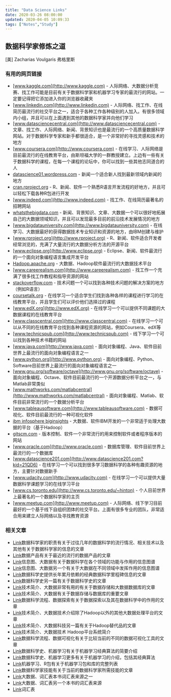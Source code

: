 ```yaml
---
title: "Data Science Links"
date: 2020-03-26 08:00:00
updated: 2020-04-05 10:09:33
tags: ["Notes","Study"]
---
```


## 数据科学家修炼之道

[美] Zacharias Voulgaris 弗格里斯

### 有用的网页链接

- [www.kaggle.com](http://www.kaggle.com) - 人际网络、大数据分析竞赛、找工作可能是目前有关于数据科学家和机器学习专家的最流行的网站。一定要记得把它添加进入你的浏览器收藏夹
- [www.linkedin.com](http://www.linkedin.com) - 人际网络、找工作、在线简历最流行的社交平台之一，适合于各种工作各种级别的人加入。有很多领域内小组，并且可以在上面遇到其他的数据科学家并向他们学习
- [www.datasciencecentral.com](http://www.datasciencecentral.com) - 文章、找工作、人际网络、新闻、背景知识也是最流行的一个高质量数据科学网站。对于数据科学专家和新手都很适合，是一个非常好的寻找灵感和技术的地方
- [www.coursera.com](http://www.coursera.com) - 在线学习、人际网络是目前最流行的在线教育平台，由斯坦福大学的一群教授建立。上边有一些有关于数据科学的课程，在每一个课程的论坛中，你可以找到一些其他志同道合的人
- [datascience01.wordpress.com](http://datascience01.wordpress.com) - 新闻一个适合新人找到最新领域内新闻的地方
- [cran.rproject.org](http://cran.rproject.org) - R、新闻、软件一个熟悉R语言开发流程的好地方，并且可以轻松下载各种R包进行开发
- [www.indeed.com](http://www.indeed.com) - 找工作、在线简历最著名的招聘网站
- [whatsthebigdata.com](http://whatsthebigdata.com) - 新闻、背景知识、文章、大数据一个可以很好地拓展自己的大数据领域知识，并且可以发现最多目前的前沿技术发展情况的地方
- [www.bigdatauniversity.com](http://www.bigdatauniversity.com) - 在线学习、大数据最好的获得数据技术专业知识和资源的地方，由IBM创建与维护
- [www.rproject.org](http://www.rproject.org) - R、新闻、软件适合开发者经常浏览的，充满了大量流行的大数据分析方法的开源平台
- [www.eclipse.org](http://www.eclipse.org) - Eclipse、新闻、软件最流行的一个面向对象编程语言集成开发平台
- [Hadoop.apache.org](http://Hadoop.apache.org) - 大数据、Hadoop软件最流行的大数据技术平台
- [www.careerealism.com](http://www.careerealism.com) - 找工作一个充满了很多找工作教程和指导资源的网站
- [stackoverflow.com](http://stackoverflow.com) - 技术问题一个可以找到各种技术问题的解决方案的地方（例如R语言）
- [coursetalk.org](http://coursetalk.org) - 在线学习一个适合学生们找到各种各样的课程进行学习的在线教育平台，并且学生们可以评价他们选择过的课程
- [www.edX.org](http://www.edX.org) - 在线学习一个可以提供不同课题的大数据课程的在线教育平台
- [www.classcentral.com](http://www.classcentral.com) - 在线学习一个可以从不同的在线教育平台找到各种课程资源的网站，例如Coursera、edX等
- [www.technicspub.com](http://www.technicspub.com) - 线下学习一个可以找到各种技术书籍的网站
- [www.java.com](http://www.java.com) - 面向对象编程、Java、软件目前世界上最流行的面向对象编程语言之一
- [www.python.org](http://www.python.org) - 面向对象编程、Python、Software目前世界上最流行的面向对象编程语言之一
- [www.gnu.org/software/octave](http://www.gnu.org/software/octave) - 面向对象编程、Octave、软件目前最流行的一个开源数据分析平台之一，与Matlab非常类似
- [www.mathworks.com/matlabcentral](http://www.mathworks.com/matlabcentral) - 面向对象编程、Matlab、软件目前非常流行的一个数据分析平台
- [www.tableausoftware.com](http://www.tableausoftware.com) - 数据可视化、软件目前最流行的一种可视化软件
- [ibm infosphere biginsights](http://www.1.ibm.com/software/data/infosphere/biginsights) - 大数据、软件IBM开发的一个非常适于处理大数据的平台（基于Hadoop）
- [gitscm.com](http://gitscm.com) - 版本控制、软件一个非常流行的用来控制软件或者程序版本的网站
- [www.oracle.com](http://www.oracle.com) - 数据库管理、软件目前世界上最流行的一个数据库
- [www.datascience201.com](http://www.datascience201.com?kid=21QD6) - 在线学习一个可以找到很多学习数据科学的各种有趣资源的地方，主要针对数据新手
- [www.udacity.com](http://www.udacity.com) - 在线学习一个可以提供大量数据科学课题学习的在线学习平台
- [www.cs.toronto.edu](http://www.cs.toronto.edu/~hinton) - 个人目前世界上最著名的一个数据科学家的主页
- [www.meetup.com](http://www.meetup.com) - 人际网络、线下学习目前最好的一个基于线下自组织团体的社交平台。上面有很多专业的团队，非常适合用来建立人际网络以及寻找教育资源

### 相关文章

- [Link](flowingdata.com/)数据科学家的职责有关于过往几年的数据科学的流行情况、相关技术以及其他有关于数据科学家的信息的文章
- [Link](www.datacommunitydc.org/)数据产品有关于最近的流行的数据产品的文章
- [Link](www.cooldailyinfographics.com/post/describinghowdifferentindustrieshavecapitalizedbigdata)信息图、大数据有关于数据科学在各个领域的功能与作用的信息图谱
- [Link](gigaom.com/2011/09/30/bigdataequalsbigopportunitiesforbusinessesinfographic)信息图、大数据另一个有关于大数据在不同领域中发挥作用的信息图谱
- [Link](whatsthebigdata.com/)数据科学史提供长年累月依赖的经典数据科学里程碑信息的文章
- [Link](www.forbes.com/sites/gilpress/2013/05/28/averyshorthistoryofdatascience)数据科学史另一篇有关于数据科学史的文章
- [Link](www.verious.com/tutorial/bigdatastoragemediumsdatastructures)技术简介、大数据非常有用的有关于数据存储和大数据数据库的文章
- [Link](howtojboss.com/2013/02/13/bigdatastoragemediumsdatastructures)技术简介、大数据有关于数据存储与数据库的重要文章
- [Link](www.techopedia.com/definition/28789/dataexploration)数据科学流程、数据探索有关于数据探索以及其在数据科学中的作用的文章
- [Link](www.bytemining.com/2011/08/HadoopfatiguealternativestoHadoop)技术简介、大数据技术介绍除了Hadoop以外的其他大数据处理平台的文章
- [Link](www.enterpriseappstoday.com/datamanagement/4hotopensourcebigdataprojects.html)技术简介、大数据科技另一篇有关于Hadoop替代品的文章
- [Link](strata.oreilly.com/2012/02/whatisapacheHadoop.html)技术简介、大数据技术 Hadoop平台系统简介
- [Link](apandre.wordpress.com/tools/comparison/)数据科学流程、数据可视化有关于比较当前的不同的数据可视化工具的文章
- [Link](www.mlplatform.nl/whatismachinelearning)数据科学史、机器学习有关于机器学习经典算法的简要介绍
- [Link](sge.wonderville.ca/machinelearning/history/history.html)数据科学史、机器学习更多有关于机器学习的介绍，包括其经典算法
- [Link](cran.rproject.org/web/views/MachineLearning.html)机器学习、R包有关于机器学习包和库的完整列表
- [Link](www.datasciencecentral.com/profiles/blogs/datascientistcoreskills)数据科学家技能有关于当前的数据科学家所需技能的文章
- [Link](datainformed.com/glossaryofbigdataterms)大数据、词汇表本书词汇表来源之一
- [Link](www.bigdatastartups.com/abcbigdataglossaryterminology)大数据、词汇表另一个本书的词汇表来源
- [Link](www.mhhe.com/business/buscom/gregg/docs/appd.pdf)词汇表
